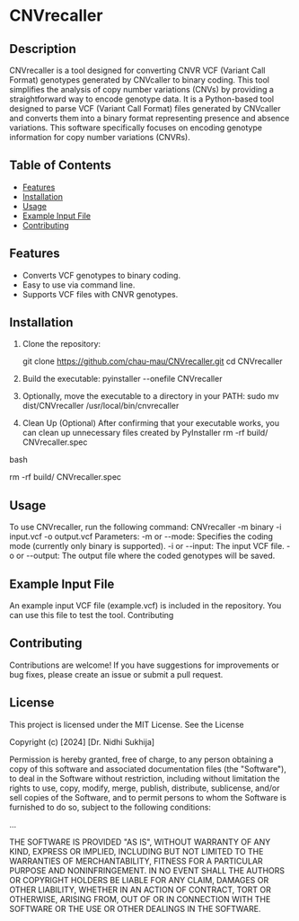 # CNVrecaller

## Description
CNVrecaller is a tool designed for converting CNVR VCF (Variant Call Format) genotypes generated by CNVcaller to binary coding. This tool simplifies the analysis of copy number variations (CNVs) by providing a straightforward way to encode genotype data. It is a Python-based tool designed to parse VCF (Variant Call Format) files generated by CNVcaller and converts them into a binary format representing presence and absence variations. This software specifically focuses on encoding genotype information for copy number variations (CNVRs).


## Table of Contents
- [Features](#features)
- [Installation](#installation)
- [Usage](#usage)
- [Example Input File](#example-input-file)
- [Contributing](#contributing)

## Features

- Converts VCF genotypes to binary coding.
- Easy to use via command line.
- Supports VCF files with CNVR genotypes.

## Installation

1. Clone the repository:

   git clone https://github.com/chau-mau/CNVrecaller.git
   cd CNVrecaller

2. Build the executable:
   pyinstaller --onefile CNVrecaller

3. Optionally, move the executable to a directory in your PATH:
   sudo mv dist/CNVrecaller /usr/local/bin/cnvrecaller

4. Clean Up (Optional)
   After confirming that your executable works, you can clean up unnecessary files created by PyInstaller
   rm -rf build/ CNVrecaller.spec

bash

rm -rf build/ CNVrecaller.spec

## Usage
To use CNVrecaller, run the following command:
    CNVrecaller -m binary -i input.vcf -o output.vcf
Parameters:
    -m or --mode: Specifies the coding mode (currently only binary is supported).
    -i or --input: The input VCF file.
    -o or --output: The output file where the coded genotypes will be saved.

## Example Input File
An example input VCF file (example.vcf) is included in the repository. You can use this file to test the tool.
Contributing

## Contributing
Contributions are welcome! If you have suggestions for improvements or bug fixes, please create an issue or submit a pull request.

## License
This project is licensed under the MIT License. See the License

Copyright (c) [2024] [Dr. Nidhi Sukhija]

Permission is hereby granted, free of charge, to any person obtaining a copy
of this software and associated documentation files (the "Software"), to deal
in the Software without restriction, including without limitation the rights
to use, copy, modify, merge, publish, distribute, sublicense, and/or sell
copies of the Software, and to permit persons to whom the Software is
furnished to do so, subject to the following conditions:

...

THE SOFTWARE IS PROVIDED "AS IS", WITHOUT WARRANTY OF ANY KIND, EXPRESS OR
IMPLIED, INCLUDING BUT NOT LIMITED TO THE WARRANTIES OF MERCHANTABILITY,
FITNESS FOR A PARTICULAR PURPOSE AND NONINFRINGEMENT. IN NO EVENT SHALL THE
AUTHORS OR COPYRIGHT HOLDERS BE LIABLE FOR ANY CLAIM, DAMAGES OR OTHER
LIABILITY, WHETHER IN AN ACTION OF CONTRACT, TORT OR OTHERWISE, ARISING FROM,
OUT OF OR IN CONNECTION WITH THE SOFTWARE OR THE USE OR OTHER DEALINGS IN THE
SOFTWARE.
